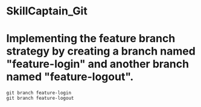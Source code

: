 # SkillCaptain_Git

# Implementing the feature branch strategy by creating a branch named "feature-login" and another branch named "feature-logout".

```
git branch feature-login
git branch feature-logout
```
